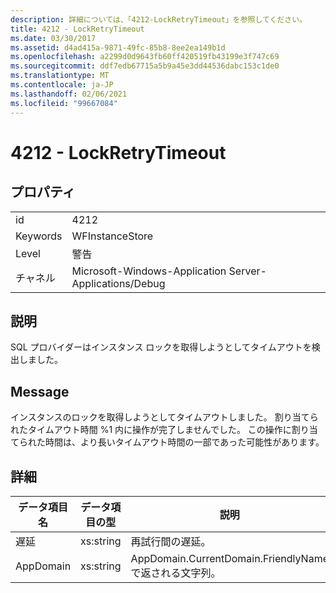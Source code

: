```yaml
---
description: 詳細については、「4212-LockRetryTimeout」を参照してください。
title: 4212 - LockRetryTimeout
ms.date: 03/30/2017
ms.assetid: d4ad415a-9871-49fc-85b8-8ee2ea149b1d
ms.openlocfilehash: a2299d0d9643fb60ff420519fb43199e3f747c69
ms.sourcegitcommit: ddf7edb67715a5b9a45e3dd44536dabc153c1de0
ms.translationtype: MT
ms.contentlocale: ja-JP
ms.lasthandoff: 02/06/2021
ms.locfileid: "99667084"
---
```

# <a name="4212---lockretrytimeout"></a>4212 - LockRetryTimeout

## <a name="properties"></a>プロパティ  
  
|||  
|-|-|  
|id|4212|  
|Keywords|WFInstanceStore|  
|Level|警告|  
|チャネル|Microsoft-Windows-Application Server-Applications/Debug|  
  
## <a name="description"></a>説明  

 SQL プロバイダーはインスタンス ロックを取得しようとしてタイムアウトを検出しました。  
  
## <a name="message"></a>Message  

 インスタンスのロックを取得しようとしてタイムアウトしました。  割り当てられたタイムアウト時間 %1 内に操作が完了しませんでした。 この操作に割り当てられた時間は、より長いタイムアウト時間の一部であった可能性があります。  
  
## <a name="details"></a>詳細  
  
|データ項目名|データ項目の型|説明|  
|--------------------|--------------------|-----------------|  
|遅延|xs:string|再試行間の遅延。|  
|AppDomain|xs:string|AppDomain.CurrentDomain.FriendlyName で返される文字列。|
